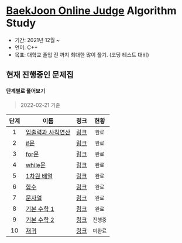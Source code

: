 # [BaekJoon Online Judge](https://www.acmicpc.net/) Algorithm Study
- 기간: 2021년 12월 ~
- 언어: C++
- 목표: 대학교 졸업 전 까지 최대한 많이 풀기. (코딩 테스트 대비)

## 현재 진행중인 문제집
#### 단계별로 풀어보기
> 2022-02-21 기준

|**단계**|**이름**|**링크**|**현황**|
|:-:|-|-|:-:|
|1|[입출력과 사칙연산](https://github.com/klay9502/Learning/tree/406da3fbff4da8e483b3b535313e773940c98e8a/%EB%8B%A8%EA%B3%84%EB%B3%84%20%EB%AC%B8%EC%A0%9C/1_%EC%9E%85%EC%B6%9C%EB%A0%A5%EA%B3%BC%EC%82%AC%EC%B9%99%EC%97%B0%EC%82%B0)|[링크](https://www.acmicpc.net/step/1)|`완료`|
|2|[if문](https://github.com/klay9502/Learning/tree/406da3fbff4da8e483b3b535313e773940c98e8a/%EB%8B%A8%EA%B3%84%EB%B3%84%20%EB%AC%B8%EC%A0%9C/2_if%EB%AC%B8)|[링크](https://www.acmicpc.net/step/4)|`완료`|
|3|[for문](https://github.com/klay9502/Learning/tree/406da3fbff4da8e483b3b535313e773940c98e8a/%EB%8B%A8%EA%B3%84%EB%B3%84%20%EB%AC%B8%EC%A0%9C/3_for%EB%AC%B8)|[링크](https://www.acmicpc.net/step/3)|`완료`|
|4|[while문](https://github.com/klay9502/Learning/tree/406da3fbff4da8e483b3b535313e773940c98e8a/%EB%8B%A8%EA%B3%84%EB%B3%84%20%EB%AC%B8%EC%A0%9C/4_while%EB%AC%B8)|[링크](https://www.acmicpc.net/step/2)|`완료`|
|5|[1차원 배열](https://github.com/klay9502/Learning/tree/406da3fbff4da8e483b3b535313e773940c98e8a/%EB%8B%A8%EA%B3%84%EB%B3%84%20%EB%AC%B8%EC%A0%9C/5_1%EC%B0%A8%EC%9B%90%EB%B0%B0%EC%97%B4)|[링크](https://www.acmicpc.net/step/6)|`완료`|
|6|[함수](https://github.com/klay9502/Learning/tree/406da3fbff4da8e483b3b535313e773940c98e8a/%EB%8B%A8%EA%B3%84%EB%B3%84%20%EB%AC%B8%EC%A0%9C/6_%ED%95%A8%EC%88%98)|[링크](https://www.acmicpc.net/step/5)|`완료`|
|7|[문자열](https://github.com/klay9502/Learning/tree/406da3fbff4da8e483b3b535313e773940c98e8a/%EB%8B%A8%EA%B3%84%EB%B3%84%20%EB%AC%B8%EC%A0%9C/7_%EB%AC%B8%EC%9E%90%EC%97%B4)|[링크](https://www.acmicpc.net/step/7)|`완료`|
|8|[기본 수학 1](https://github.com/klay9502/Learning/tree/master/%EB%8B%A8%EA%B3%84%EB%B3%84%20%EB%AC%B8%EC%A0%9C/08_%EA%B8%B0%EB%B3%B8%EC%88%98%ED%95%991)|[링크](https://www.acmicpc.net/step/8)|`완료`|
|9|[기본 수학 2]()|[링크](https://www.acmicpc.net/step/10)|`진행중`|
|10|[재귀]()|[링크](https://www.acmicpc.net/step/19)|`미완료`|